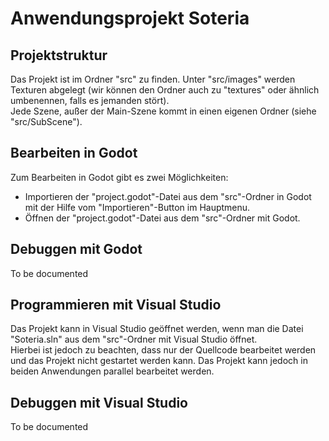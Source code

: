 
# Anwendungsprojekt Soteria

## Projektstruktur
Das Projekt ist im Ordner "src" zu finden.
Unter "src/images" werden Texturen abgelegt (wir können den Ordner auch zu "textures" oder ähnlich umbenennen, falls es jemanden stört).</br>
Jede Szene, außer der Main-Szene kommt in einen eigenen Ordner (siehe "src/SubScene").

## Bearbeiten in Godot
Zum Bearbeiten in Godot gibt es zwei Möglichkeiten:
- Importieren der "project.godot"-Datei aus dem "src"-Ordner in Godot mit der Hilfe vom "Importieren"-Button im Hauptmenu.
- Öffnen der "project.godot"-Datei aus dem "src"-Ordner mit Godot.

## Debuggen mit Godot
To be documented

## Programmieren mit Visual Studio
Das Projekt kann in Visual Studio geöffnet werden, wenn man die Datei "Soteria.sln" aus dem "src"-Ordner mit Visual Studio öffnet.</br>
Hierbei ist jedoch zu beachten, dass nur der Quellcode bearbeitet werden und das Projekt nicht gestartet werden kann. Das Projekt kann jedoch in beiden Anwendungen parallel bearbeitet werden.

## Debuggen mit Visual Studio
To be documented